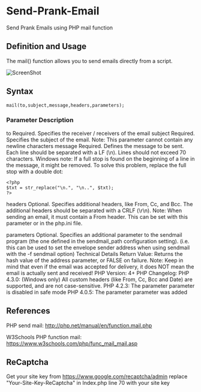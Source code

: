 # Send-Prank-Email
Send Prank Emails using PHP mail function 

## Definition and Usage
The mail() function allows you to send emails directly from a script.


![ScreenShot](https://raw.github.com/kassemitani/Send-Prank-Email/master/screenshot.png)

## Syntax
```
mail(to,subject,message,headers,parameters);
```
### Parameter	Description
to	Required. Specifies the receiver / receivers of the email
subject	Required. Specifies the subject of the email. Note: This parameter cannot contain any newline characters
message	Required. Defines the message to be sent. Each line should be separated with a LF (\n). Lines should not exceed 70 characters.
Windows note: If a full stop is found on the beginning of a line in the message, it might be removed. To solve this problem, replace the full stop with a double dot:
```
<?php
$txt = str_replace("\n.", "\n..", $txt);
?>
```
headers	Optional. Specifies additional headers, like From, Cc, and Bcc. The additional headers should be separated with a CRLF (\r\n).
Note: When sending an email, it must contain a From header. This can be set with this parameter or in the php.ini file.

parameters	Optional. Specifies an additional parameter to the sendmail program (the one defined in the sendmail_path configuration setting). (i.e. this can be used to set the envelope sender address when using sendmail with the -f sendmail option)
Technical Details
Return Value:	Returns the hash value of the address parameter, or FALSE on failure. Note: Keep in mind that even if the email was accepted for delivery, it does NOT mean the email is actually sent and received!
PHP Version:	4+
PHP Changelog:	PHP 4.3.0: (Windows only) All custom headers (like From, Cc, Bcc and Date) are supported, and are not case-sensitive.
PHP 4.2.3: The parameter parameter is disabled in safe mode
PHP 4.0.5: The parameter parameter was added

## References 
PHP send mail: http://php.net/manual/en/function.mail.php

W3Schools PHP function mail: https://www.w3schools.com/php/func_mail_mail.asp


## ReCaptcha
Get your site key from https://www.google.com/recaptcha/admin
replace "Your-Site-Key-ReCaptcha" in Index.php line 70 with your site key
